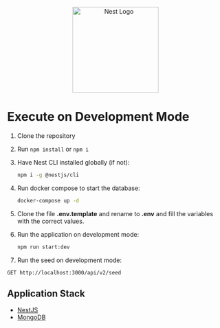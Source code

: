 <p align="center">
  <a href="http://nestjs.com/" target="blank"><img src="https://nestjs.com/img/logo-small.svg" width="200" alt="Nest Logo" /></a>
</p>

# Execute on Development Mode

1. Clone the repository
2. Run `npm install` or `npm i `
3. Have Nest CLI installed globally (if not):
    ```bash
    npm i -g @nestjs/cli
    ```
4. Run docker compose to start the database:
    ```bash
    docker-compose up -d
    ```
5. Clone the file __.env.template__ and rename to __.env__ and fill the variables with the correct values.

6. Run the application on development mode:
    ```bash
    npm run start:dev
    ```

7. Run the seed on development mode:
  ```
  GET http://localhost:3000/api/v2/seed 
  ```


## Application Stack

- [NestJS](https://nestjs.com/)
- [MongoDB]( https://www.mongodb.com/)
